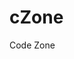 # cZone
Code Zone

<!---

## Overview

cZone中のフォルダ/ファイルについての一般的な情報提供する．

Providing general information for the files and folders in the "cZone".

## Description

See 00README.txt

## Requirement

none.

## Usage

none.

## Installation

none.

## References

none.

## Licence

undefined.

## Author

[hohno-46466](https://github.com/hohno-46466) (@hohno_at_kuimc)

# See Also

See also 00README.txt, if prepared.

Wed Aug 21 23:19:59 JST 2019
Wed Jun 23 22:58:56 JST 2021

-->


